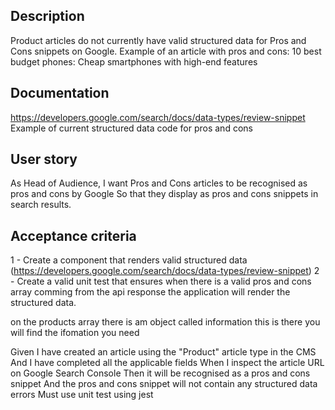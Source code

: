 ## Description

Product articles do not currently have valid structured data for Pros and Cons snippets on
Google.
Example of an article with pros and cons: 10 best budget phones: Cheap smartphones with high-end features

## Documentation

https://developers.google.com/search/docs/data-types/review-snippet
Example of current structured data code for pros and cons

## User story

As Head of Audience, I want Pros and Cons articles to be recognised as pros and cons by Google
So that they display as pros and cons snippets in search results.

## Acceptance criteria

1 - Create a component that renders valid structured data (https://developers.google.com/search/docs/data-types/review-snippet)
2 - Create a valid unit test that ensures when there is a valid pros and cons array comming from the api response the application will render the structured data.

on the products array there is am object called information this is there you will find the ifomation you need

Given I have created an article using the "Product" article type in the CMS
And I have completed all the applicable fields
When I inspect the article URL on Google Search Console
Then it will be recognised as a pros and cons snippet
And the pros and cons snippet will not contain any structured data errors
Must use unit test using jest
